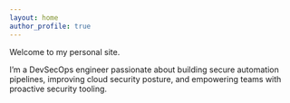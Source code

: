```yaml
---
layout: home
author_profile: true
---
```


Welcome to my personal site.

I’m a DevSecOps engineer passionate about building secure automation pipelines, improving cloud security posture, and empowering teams with proactive security tooling.
